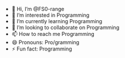 - 👋 Hi, I’m @FS0-range
- 👀 I’m interested in Programming
- 🌱 I’m currently learning Programming
- 💞️ I’m looking to collaborate on Programming
- 📫 How to reach me Programming
- 😄 Pronouns: Pro/gramming
- ⚡ Fun fact: Programming

<!---
FS0-range/FS0-range is a ✨ special ✨ repository because its `README.md` (this file) appears on your GitHub profile.
You can click the Preview link to take a look at your changes.
--->
